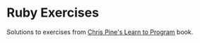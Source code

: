 # Ruby Exercises

Solutions to exercises from [Chris Pine's Learn to Program](https://pine.fm/LearnToProgram) book.
